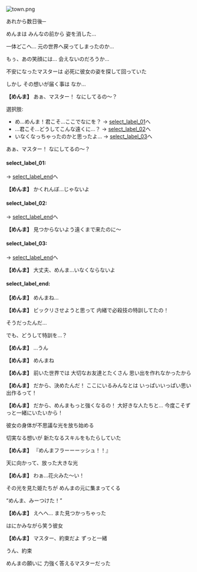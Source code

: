 
![town.png](../images/backgrounds/town.png)

あれから数日後─

めんまは
みんなの前から
姿を消した…

一体どこへ…
元の世界へ戻ってしまったのか…

もぅ、あの笑顔には…
会えないのだろうか…

不安になったマスターは
必死に彼女の姿を探して回っていた

しかし
その想いが届く事は
なか…

**【めんま】**
あぁ、マスター！
なにしてるの～？

選択肢:
- め…めんま！君こそ…ここでなにを？ → [select_label_01](#select_label_01)へ
- …君こそ…どうしてこんな遠くに…？ → [select_label_02](#select_label_02)へ
- いなくなっちゃったのかと思ったよ… → [select_label_03](#select_label_03)へ

あぁ、マスター！
なにしてるの～？

#### select_label_01:
 → [select_label_end](#select_label_end)へ

**【めんま】**
かくれんぼ…じゃないよ

#### select_label_02:
 → [select_label_end](#select_label_end)へ

**【めんま】**
見つからないよう遠くまで来たのに～

#### select_label_03:
 → [select_label_end](#select_label_end)へ

**【めんま】**
大丈夫、めんま…いなくならないよ

#### select_label_end:

**【めんま】**
めんまね…

**【めんま】**
ビックリさせようと思って
内緒で必殺技の特訓してたの！

そうだったんだ…

でも、どうして特訓を…？

**【めんま】**
…うん

**【めんま】**
めんまね

**【めんま】**
前いた世界では
大切なお友達とたくさん
思い出を作れなかったから

**【めんま】**
だから、決めたんだ！
ここにいるみんなとは
いっぱいいっぱい思い出作るって！

**【めんま】**
だから、めんまもっと強くなるの！
大好きな人たちと…
今度こそずっと一緒にいたいから！

彼女の身体が不思議な光を放ち始める

切実なる想いが
新たなるスキルをもたらしていた

**【めんま】**
『めんまフラーーーッシュ！！』

天に向かって、放った大きな光

**【めんま】**
わぁ…花火みた～い！

その光を見た姫たちが
めんまの元に集まってくる

“めんま、みーつけた！”

**【めんま】**
えへへ…
また見つかっちゃった

はにかみながら笑う彼女

**【めんま】**
マスター、約束だよ
ずっと一緒

うん、約束

めんまの願いに
力強く答えるマスターだった
